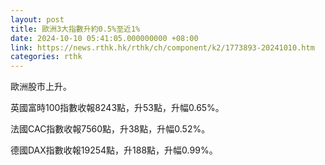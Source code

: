 ```yaml
---
layout: post
title: 歐洲3大指數升約0.5%至近1%
date: 2024-10-10 05:41:05.000000000 +08:00
link: https://news.rthk.hk/rthk/ch/component/k2/1773893-20241010.htm
categories: rthk
---
```


歐洲股市上升。

英國富時100指數收報8243點，升53點，升幅0.65%。

法國CAC指數收報7560點，升38點，升幅0.52%。

德國DAX指數收報19254點，升188點，升幅0.99%。
